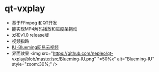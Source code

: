 # qt-vxplay

- 基于FFmpeg 和QT开发
- 能实现MP4解码播放和进度条拖动
- 发布v1.0 release版
- 视频指路 
- [IU-Blueming网易云视频](http://music.163.com/mv/?id=10903021&userid=618164109)
- 界面效果 <img src="https://github.com/nepleo/qt-vxplay/blob/master/src/Blueming-IU.png" "=50%x" alt="Blueming-IU" style="zoom:30%;" />

